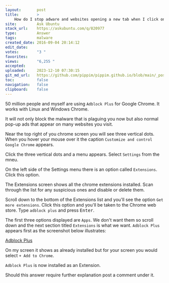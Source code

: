 ```yaml
---
layout:       post
title:        >
    How do I stop adware and websites opening a new tab when I click on a link when using Chrome?
site:         Ask Ubuntu
stack_url:    https://askubuntu.com/q/820977
type:         Answer
tags:         malware
created_date: 2016-09-04 20:14:12
edit_date:    
votes:        "3 "
favorites:    
views:        "6,255 "
accepted:     
uploaded:     2023-12-10 07:30:15
git_md_url:   https://github.com/pippim/pippim.github.io/blob/main/_posts/2016/2016-09-04-How-do-I-stop-adware-and-websites-opening-a-new-tab-when-I-click-on-a-link-when-using-Chrome_.md
toc:          false
navigation:   false
clipboard:    false
---
```


50 million people and myself are using `Adblock Plus` for Google Chrome. It works with Linux and Windows Chrome.

It will not only block the malware that is plaguing you now but also normal pop-up ads that appear on many websites you visit.

Near the top right of you chrome screen you will see three vertical dots. When you hover your mouse over it the caption `Customize and control Google Chrome` appears.

Click the three vertical dots and a menu appears. Select `Settings` from the mneu.

On the left side of the Settings menu there is an option called `Extensions`. Click this option.

The Extensions screen shows all the chrome extensions installed. Scan through the list for any suspicious ones and disable or delete them.

Scroll down to the bottom of the Extensions list and you'll see the option `Get more extensions`. Click this option and you'll be taken to the Chrome web store. Type `adblock plus` and press <kbd>Enter</kbd>.

The first three options displayed are `Apps`. We don't want them so scroll down and the next section titled `Extensions` is what we want. `Adblock Plus` appears first as the screenshot below illustrates:

[Adblock Plus][1]

On my screen it shows as already installed but for your screen you would select `+ Add to Chrome`.

`Adblock Plus` is now installed as an Extension.

Should this answer require further explanation post a comment under it.


  [1]: https://i.stack.imgur.com/IlrUy.png
